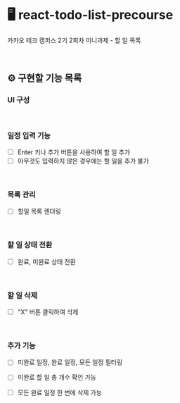 # 🖥️ react-todo-list-precourse
카카오 테크 캠퍼스 2기 2회차 미니과제 - 할 일 목록

<br>

## ⚙️ 구현할 기능 목록

### UI 구성

<br>

### 일정 입력 기능

- [ ] Enter 키나 추가 버튼을 사용하여 할 일 추가
- [ ] 아무것도 입력하지 않은 경우에는 할 일을 추가 불가

<br>

### 목록 관리
- [ ] 할일 목록 렌더링

<br>

### 할 일 상태 전환
- [ ] 완료, 미완료 상태 전환


<br>

### 할 일 삭제 
- [ ] "X" 버튼 클릭하여 삭제

<br>

### 추가 기능
- [ ] 미완료 일정, 완료 일정, 모든 일정 필터링
- [ ] 미완료 할 일 총 개수 확인 가능
- [ ] 모든 완료 일정 한 번에 삭제 가능

